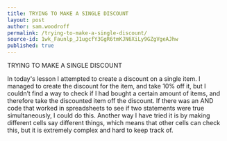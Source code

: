 ```yaml
---
title: TRYING TO MAKE A SINGLE DISCOUNT
layout: post
author: sam.woodroff
permalink: /trying-to-make-a-single-discount/
source-id: 1wk_Faunlp_J1ugcfY3GgR6tmKJN6XiLy9GZgVgeAJhw
published: true
---
```

TRYING TO MAKE A SINGLE DISCOUNT

In today's lesson I attempted to create a discount on a single item. I managed to create the discount for the item, and take 10% off it, but I couldn’t find a way to check if I had bought a certain amount of items, and therefore take the discounted item off the discount. If there was an AND code that worked in spreadsheets to see if two statements were true simultaneously, I could do this. Another way I have tried it is by making different cells say different things, which means that other cells can check this, but it is extremely complex and hard to keep track of. 

